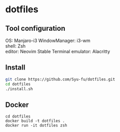 # dotfiles

## Tool configuration

OS: Manjaro-i3
WindowManager: i3-wm  
shell: Zsh  
editor: Neovim Stable
Terminal emulator: Alacritty

## Install

```bash
git clone https://github.com/Syu-fu/dotfiles.git
cd dotfiles
./install.sh
```

## Docker

```
cd dotfiles
docker build -t dotfiles .
docker run -it dotfiles zsh
```
